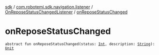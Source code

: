 [sdk](../../index.md) / [com.robotemi.sdk.navigation.listener](../index.md) / [OnReposeStatusChangedListener](index.md) / [onReposeStatusChanged](./on-repose-status-changed.md)

# onReposeStatusChanged

`abstract fun onReposeStatusChanged(status: `[`Int`](https://kotlinlang.org/api/latest/jvm/stdlib/kotlin/-int/index.html)`, description: `[`String`](https://kotlinlang.org/api/latest/jvm/stdlib/kotlin/-string/index.html)`): `[`Unit`](https://kotlinlang.org/api/latest/jvm/stdlib/kotlin/-unit/index.html)